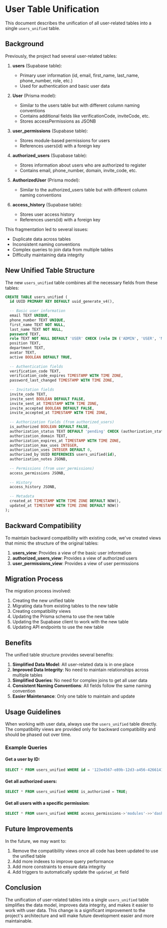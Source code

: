 # User Table Unification

This document describes the unification of all user-related tables into a single `users_unified` table.

## Background

Previously, the project had several user-related tables:

1. **users** (Supabase table):
   - Primary user information (id, email, first_name, last_name, phone_number, role, etc.)
   - Used for authentication and basic user data

2. **User** (Prisma model):
   - Similar to the users table but with different column naming conventions
   - Contains additional fields like verificationCode, inviteCode, etc.
   - Stores accessPermissions as JSONB

3. **user_permissions** (Supabase table):
   - Stores module-based permissions for users
   - References users(id) with a foreign key

4. **authorized_users** (Supabase table):
   - Stores information about users who are authorized to register
   - Contains email, phone_number, domain, invite_code, etc.

5. **AuthorizedUser** (Prisma model):
   - Similar to the authorized_users table but with different column naming conventions

6. **access_history** (Supabase table):
   - Stores user access history
   - References users(id) with a foreign key

This fragmentation led to several issues:
- Duplicate data across tables
- Inconsistent naming conventions
- Complex queries to join data from multiple tables
- Difficulty maintaining data integrity

## New Unified Table Structure

The new `users_unified` table combines all the necessary fields from these tables:

```sql
CREATE TABLE users_unified (
  id UUID PRIMARY KEY DEFAULT uuid_generate_v4(),
  
  -- Basic user information
  email TEXT UNIQUE,
  phone_number TEXT UNIQUE,
  first_name TEXT NOT NULL,
  last_name TEXT NOT NULL,
  password TEXT,
  role TEXT NOT NULL DEFAULT 'USER' CHECK (role IN ('ADMIN', 'USER', 'MANAGER')),
  position TEXT,
  department TEXT,
  avatar TEXT,
  active BOOLEAN DEFAULT TRUE,
  
  -- Authentication fields
  verification_code TEXT,
  verification_code_expires TIMESTAMP WITH TIME ZONE,
  password_last_changed TIMESTAMP WITH TIME ZONE,
  
  -- Invitation fields
  invite_code TEXT,
  invite_sent BOOLEAN DEFAULT FALSE,
  invite_sent_at TIMESTAMP WITH TIME ZONE,
  invite_accepted BOOLEAN DEFAULT FALSE,
  invite_accepted_at TIMESTAMP WITH TIME ZONE,
  
  -- Authorization fields (from authorized_users)
  is_authorized BOOLEAN DEFAULT FALSE,
  authorization_status TEXT DEFAULT 'pending' CHECK (authorization_status IN ('active', 'pending', 'rejected', 'expired')),
  authorization_domain TEXT,
  authorization_expires_at TIMESTAMP WITH TIME ZONE,
  authorization_max_uses INTEGER,
  authorization_uses INTEGER DEFAULT 0,
  authorized_by UUID REFERENCES users_unified(id),
  authorization_notes JSONB,
  
  -- Permissions (from user_permissions)
  access_permissions JSONB,
  
  -- History
  access_history JSONB,
  
  -- Metadata
  created_at TIMESTAMP WITH TIME ZONE DEFAULT NOW(),
  updated_at TIMESTAMP WITH TIME ZONE DEFAULT NOW()
);
```

## Backward Compatibility

To maintain backward compatibility with existing code, we've created views that mimic the structure of the original tables:

1. **users_view**: Provides a view of the basic user information
2. **authorized_users_view**: Provides a view of authorized users
3. **user_permissions_view**: Provides a view of user permissions

## Migration Process

The migration process involved:

1. Creating the new unified table
2. Migrating data from existing tables to the new table
3. Creating compatibility views
4. Updating the Prisma schema to use the new table
5. Updating the Supabase client to work with the new table
6. Updating API endpoints to use the new table

## Benefits

The unified table structure provides several benefits:

1. **Simplified Data Model**: All user-related data is in one place
2. **Improved Data Integrity**: No need to maintain relationships across multiple tables
3. **Simplified Queries**: No need for complex joins to get all user data
4. **Consistent Naming Conventions**: All fields follow the same naming convention
5. **Easier Maintenance**: Only one table to maintain and update

## Usage Guidelines

When working with user data, always use the `users_unified` table directly. The compatibility views are provided only for backward compatibility and should be phased out over time.

### Example Queries

#### Get a user by ID:

```sql
SELECT * FROM users_unified WHERE id = '123e4567-e89b-12d3-a456-426614174000';
```

#### Get all authorized users:

```sql
SELECT * FROM users_unified WHERE is_authorized = TRUE;
```

#### Get all users with a specific permission:

```sql
SELECT * FROM users_unified WHERE access_permissions->'modules'->>'dashboard' = 'true';
```

## Future Improvements

In the future, we may want to:

1. Remove the compatibility views once all code has been updated to use the unified table
2. Add more indexes to improve query performance
3. Add more constraints to ensure data integrity
4. Add triggers to automatically update the `updated_at` field

## Conclusion

The unification of user-related tables into a single `users_unified` table simplifies the data model, improves data integrity, and makes it easier to work with user data. This change is a significant improvement to the project's architecture and will make future development easier and more maintainable.
